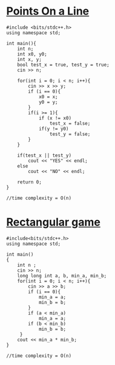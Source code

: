 # [Points On a Line](https://www.hackerrank.com/challenges/points-on-a-line?isFullScreen=true)
```
#include <bits/stdc++.h>
using namespace std;

int main(){
    int n;
    int x0, y0;
    int x, y;
    bool test_x = true, test_y = true;
    cin >> n;
    
    for(int i = 0; i < n; i++){
        cin >> x >> y;
        if (i == 0){
            x0 = x;
            y0 = y;
        }
        if(i >= 1){
            if (x != x0)
                test_x = false;
            if(y != y0)
                test_y = false; 
        }
    }
    
    if(test_x || test_y) 
        cout << "YES" << endl;
    else
        cout << "NO" << endl;
    
    return 0;
}

//time complexity = O(n)
```

# [Rectangular game](https://www.hackerrank.com/challenges/rectangular-game/problem?isFullScreen=true)
```
#include<bits/stdc++.h>
using namespace std;

int main()
{
    int n ;
    cin >> n;
    long long int a, b, min_a, min_b;
    for(int i = 0; i < n; i++){
        cin >> a >> b;
        if (i == 0){
            min_a = a;
            min_b = b;
        }
        if (a < min_a)
            min_a = a;
        if (b < min_b)
            min_b = b;
     }
    cout << min_a * min_b; 
}

//time complexity = O(n)
```
